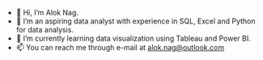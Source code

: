 - 👋 Hi, I’m Alok Nag.
- 👀 I’m an aspiring data analyst with experience in SQL, Excel and Python for data analysis.
- 🌱 I’m currently learning data visualization using Tableau and Power BI. 
- 📫 You can reach me through e-mail at alok.nag@outlook.com

<!---
alok-nag-iitk/alok-nag-iitk is a ✨ special ✨ repository because its `README.md` (this file) appears on your GitHub profile.
You can click the Preview link to take a look at your changes.
--->
